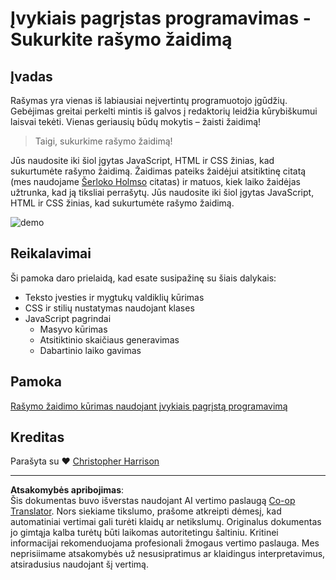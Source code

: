 <!--
CO_OP_TRANSLATOR_METADATA:
{
  "original_hash": "957547b822c40042e07d591c4fbfde4f",
  "translation_date": "2025-08-28T11:56:44+00:00",
  "source_file": "4-typing-game/README.md",
  "language_code": "lt"
}
-->
# Įvykiais pagrįstas programavimas - Sukurkite rašymo žaidimą

## Įvadas

Rašymas yra vienas iš labiausiai neįvertintų programuotojo įgūdžių. Gebėjimas greitai perkelti mintis iš galvos į redaktorių leidžia kūrybiškumui laisvai tekėti. Vienas geriausių būdų mokytis – žaisti žaidimą!

> Taigi, sukurkime rašymo žaidimą!

Jūs naudosite iki šiol įgytas JavaScript, HTML ir CSS žinias, kad sukurtumėte rašymo žaidimą. Žaidimas pateiks žaidėjui atsitiktinę citatą (mes naudojame [Šerloko Holmso](https://en.wikipedia.org/wiki/Sherlock_Holmes) citatas) ir matuos, kiek laiko žaidėjas užtrunka, kad ją tiksliai perrašytų. Jūs naudosite iki šiol įgytas JavaScript, HTML ir CSS žinias, kad sukurtumėte rašymo žaidimą.

![demo](../../../4-typing-game/images/demo.gif)

## Reikalavimai

Ši pamoka daro prielaidą, kad esate susipažinę su šiais dalykais:

- Teksto įvesties ir mygtukų valdiklių kūrimas
- CSS ir stilių nustatymas naudojant klases
- JavaScript pagrindai
  - Masyvo kūrimas
  - Atsitiktinio skaičiaus generavimas
  - Dabartinio laiko gavimas

## Pamoka

[Rašymo žaidimo kūrimas naudojant įvykiais pagrįstą programavimą](./typing-game/README.md)

## Kreditas

Parašyta su ♥️ [Christopher Harrison](http://www.twitter.com/geektrainer)

---

**Atsakomybės apribojimas**:  
Šis dokumentas buvo išverstas naudojant AI vertimo paslaugą [Co-op Translator](https://github.com/Azure/co-op-translator). Nors siekiame tikslumo, prašome atkreipti dėmesį, kad automatiniai vertimai gali turėti klaidų ar netikslumų. Originalus dokumentas jo gimtąja kalba turėtų būti laikomas autoritetingu šaltiniu. Kritinei informacijai rekomenduojama profesionali žmogaus vertimo paslauga. Mes neprisiimame atsakomybės už nesusipratimus ar klaidingus interpretavimus, atsiradusius naudojant šį vertimą.